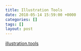 ```yaml
---
title: Illustration Tools
date: 2018-05-14 15:59:00 +0000
categories: []
tags: []
layout: post
---
```


[illustration.tools](https://illustration.tools/)